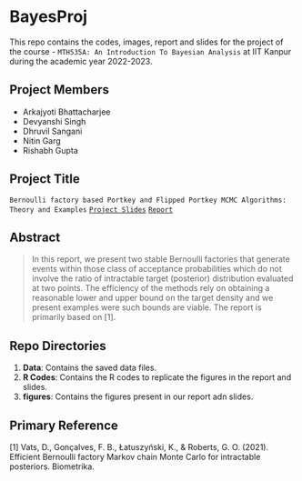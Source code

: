 # BayesProj

This repo contains the codes, images, report and slides for the project of the course - `MTH535A: An Introduction To Bayesian Analysis` at IIT Kanpur during the academic year 2022-2023.

## Project Members
  - Arkajyoti Bhattacharjee
  - Devyanshi Singh
  - Dhruvil Sangani
  - Nitin Garg
  - Rishabh Gupta

## Project Title
  `Bernoulli factory based Portkey and Flipped Portkey MCMC Algorithms: Theory and Examples` [`Project Slides`](https://github.com/ArkaB-DS/BayesProj/blob/main/Bayesian_Project_Slides.pdf) [`Report`](https://github.com/ArkaB-DS/BayesProj/blob/main/Bayesian_Project.pdf)

## Abstract
  > In this report, we present two stable Bernoulli factories that generate events within those class of acceptance probabilities which do not involve the ratio of intractable target (posterior) distribution evaluated at two points. The efficiency of the methods rely on obtaining a reasonable lower and upper bound on the target density and we present examples were such bounds are viable. The report is primarily based on [1].

## Repo Directories

  1. **Data**: Contains the saved data files.
  2. **R Codes**: Contains the R codes to replicate the figures in the report and slides.
  3. **figures**: Contains the figures present in our report adn slides.


## Primary Reference

  [1] Vats, D., Gonçalves, F. B., Łatuszyński, K., & Roberts, G. O. (2021). Efficient Bernoulli factory Markov chain Monte Carlo for intractable posteriors. Biometrika.
